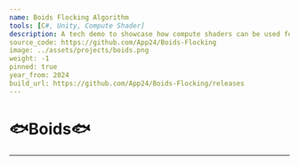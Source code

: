 ```yaml
---
name: Boids Flocking Algorithm
tools: [C#, Unity, Compute Shader]
description: A tech demo to showcase how compute shaders can be used for simulations.
source_code: https://github.com/App24/Boids-Flocking
image: ../assets/projects/boids.png
weight: -1
pinned: true
year_from: 2024
build_url: https://github.com/App24/Boids-Flocking/releases
---
```


# 🐟Boids🐟

---

